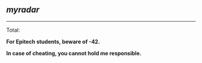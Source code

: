 *myradar*
---
---

Total:

**For Epitech students, beware of -42.**

**In case of cheating, you cannot hold me responsible.**
